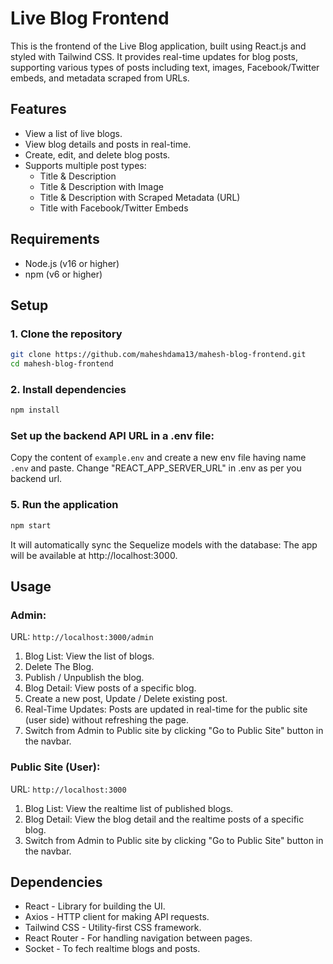 # Live Blog Frontend

This is the frontend of the Live Blog application, built using React.js and styled with Tailwind CSS. It provides real-time updates for blog posts, supporting various types of posts including text, images, Facebook/Twitter embeds, and metadata scraped from URLs.

## Features

- View a list of live blogs.
- View blog details and posts in real-time.
- Create, edit, and delete blog posts.
- Supports multiple post types:
    - Title & Description   
    - Title & Description with Image
    - Title & Description with Scraped Metadata (URL)
    - Title with Facebook/Twitter Embeds

## Requirements

- Node.js (v16 or higher)
- npm (v6 or higher)

## Setup

### 1. Clone the repository

```bash
git clone https://github.com/maheshdama13/mahesh-blog-frontend.git
cd mahesh-blog-frontend
```

### 2. Install dependencies
```bash
npm install
```

### Set up the backend API URL in a .env file:
Copy the content of `example.env` and create a new env file having name `.env` and paste.
Change "REACT_APP_SERVER_URL" in .env as per you backend url.

### 5. Run the application
```bash
npm start
```
It will automatically sync the Sequelize models with the database:
The app will be available at http://localhost:3000.

## Usage
### Admin:
URL: `http://localhost:3000/admin`
1. Blog List: View the list of blogs.
2. Delete The Blog.
3. Publish / Unpublish the blog.
4. Blog Detail: View posts of a specific blog.
5. Create a new post, Update / Delete existing post.
6. Real-Time Updates: Posts are updated in real-time for the public site (user side) without refreshing the page.
7. Switch from Admin to Public site by clicking "Go to Public Site" button in the navbar.

### Public Site (User):
URL: `http://localhost:3000`
1. Blog List: View the realtime list of published blogs.
2. Blog Detail: View the blog detail and the realtime posts of a specific blog.
3. Switch from Admin to Public site by clicking "Go to Public Site" button in the navbar.

## Dependencies
- React - Library for building the UI.
- Axios - HTTP client for making API requests.
- Tailwind CSS - Utility-first CSS framework.
- React Router - For handling navigation between pages.
- Socket - To fech realtime blogs and posts.
